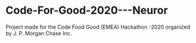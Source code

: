 # Code-For-Good-2020---Neuror
Project made for the Code Food Good (EMEA) Hackathon -2020 organized by J. P. Morgan  Chase Inc.
